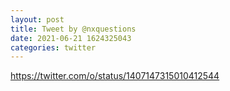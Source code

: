```yaml
--- 
layout: post 
title: Tweet by @nxquestions 
date: 2021-06-21 1624325043 
categories: twitter 
--- 
```

https://twitter.com/o/status/1407147315010412544